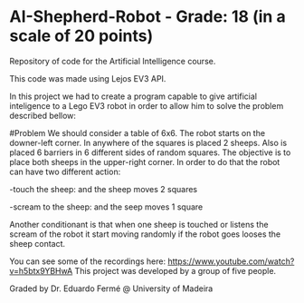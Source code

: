  # AI-Shepherd-Robot - Grade: 18 (in a scale of 20 points)
Repository of code for the Artificial Intelligence course.

This code was made using Lejos EV3 API.

In this project we had to create a program capable to give artificial inteligence
to a Lego EV3 robot in order to allow him to solve the problem described bellow:


#Problem
We should consider a table of 6x6.
The robot starts on the downer-left corner. In anywhere of the squares is placed 2 sheeps. 
Also is placed 6 barriers in 6 different sides of random squares.
The objective is to place both sheeps in the upper-right corner.
In order to do that the robot can have two different action:

  -touch the sheep: and the sheep moves 2 squares
  
  -scream to the sheep: and the seep moves 1 square
  
Another conditionant is that when one sheep is touched or listens the scream of the robot
it start moving randomly if the robot goes looses the sheep contact.

You can see some of the recordings here: https://www.youtube.com/watch?v=h5btx9YBHwA
This project was developed by a group of five people.

Graded by Dr. Eduardo Fermé @ University of Madeira
